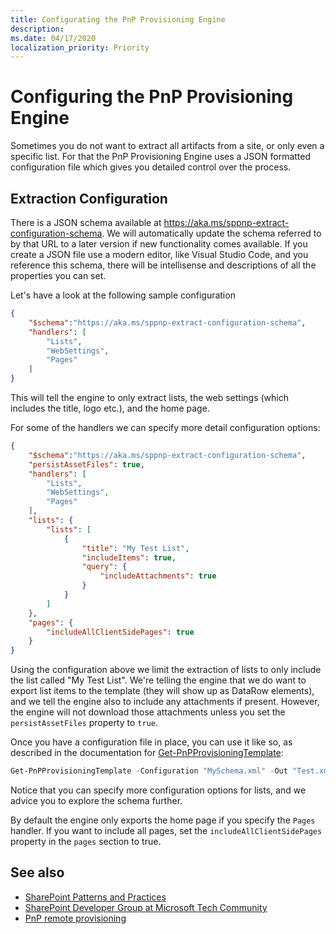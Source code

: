 ```yaml
---
title: Configurating the PnP Provisioning Engine
description: 
ms.date: 04/17/2020
localization_priority: Priority
---
```


# Configuring the PnP Provisioning Engine

Sometimes you do not want to extract all artifacts from a site, or only even a specific list. For that the PnP Provisioning Engine uses a JSON formatted configuration file which gives you detailed control over the process. 

## Extraction Configuration

There is a JSON schema available at https://aka.ms/sppnp-extract-configuration-schema. We will automatically update the schema referred to by that URL to a later version if new functionality comes available. 
If you create a JSON file use a modern editor, like Visual Studio Code, and you reference this schema, there will be intellisense and descriptions of all the properties you can set.

Let's have a look at the following sample configuration

```json
{
    "$schema":"https://aka.ms/sppnp-extract-configuration-schema",
    "handlers": [
        "Lists",
        "WebSettings",
        "Pages"
    ]
}
```

This will tell the engine to only extract lists, the web settings (which includes the title, logo etc.), and the home page.

For some of the handlers we can specify more detail configuration options:

```json
{
    "$schema":"https://aka.ms/sppnp-extract-configuration-schema",
    "persistAssetFiles": true,
    "handlers": [
        "Lists",
        "WebSettings",
        "Pages"
    ],
    "lists": {
        "lists": [
            {
                "title": "My Test List",
                "includeItems": true,
                "query": {
                    "includeAttachments": true
                }
            }
        ]
    },
    "pages": {
        "includeAllClientSidePages": true
    }
}
```

Using the configuration above we limit the extraction of lists to only include the list called "My Test List". We're telling the engine that we do want to export list items to the template (they will show up as DataRow elements), and we tell the engine also to include any attachments if present. However, the engine will not download those attachments unless you set the ```persistAssetFiles``` property to ```true```.

Once you have a configuration file in place, you can use it like so, as described in the documentation for [Get-PnPProvisioningTemplate](https://docs.microsoft.com/en-us/powershell/module/sharepoint-pnp/get-pnpprovisioningtemplate?view=sharepoint-ps#parameters):
``` powershell
Get-PnPProvisioningTemplate -Configuration "MySchema.xml" -Out "Test.xml" 
```

Notice that you can specify more configuration options for lists, and we advice you to explore the schema further.

By default the engine only exports the home page if you specify the ```Pages``` handler. If you want to include all pages, set the ```includeAllClientSidePages``` property in the ```pages``` section to true.

## See also

- [SharePoint Patterns and Practices](https://github.com/SharePoint/PnP/)
- [SharePoint Developer Group at Microsoft Tech Community](https://techcommunity.microsoft.com/t5/SharePoint-Developer/bd-p/SharePointDev) 
- [PnP remote provisioning](pnp-remote-provisioning.md)
